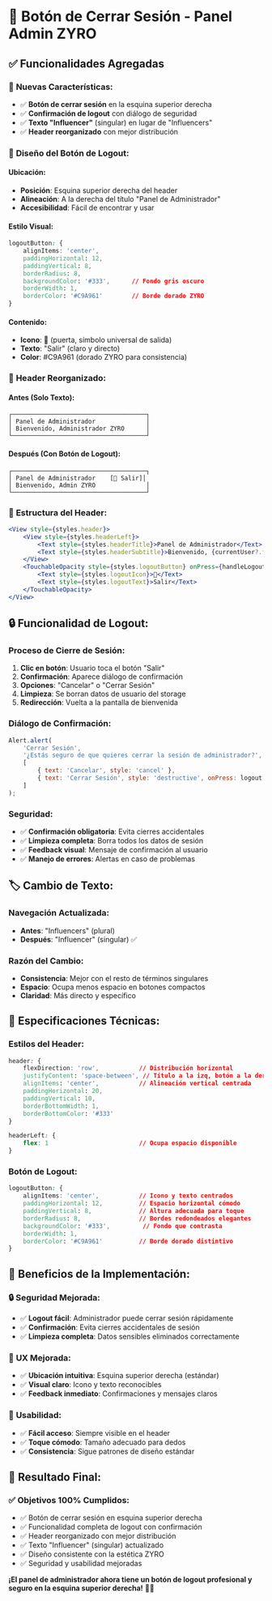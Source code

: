 # 🚪 Botón de Cerrar Sesión - Panel Admin ZYRO

## ✅ Funcionalidades Agregadas

### 🎯 **Nuevas Características:**
- ✅ **Botón de cerrar sesión** en la esquina superior derecha
- ✅ **Confirmación de logout** con diálogo de seguridad
- ✅ **Texto "Influencer"** (singular) en lugar de "Influencers"
- ✅ **Header reorganizado** con mejor distribución

### 🎨 **Diseño del Botón de Logout:**

#### Ubicación:
- **Posición**: Esquina superior derecha del header
- **Alineación**: A la derecha del título "Panel de Administrador"
- **Accesibilidad**: Fácil de encontrar y usar

#### Estilo Visual:
```css
logoutButton: {
    alignItems: 'center',
    paddingHorizontal: 12,
    paddingVertical: 8,
    borderRadius: 8,
    backgroundColor: '#333',      // Fondo gris oscuro
    borderWidth: 1,
    borderColor: '#C9A961'        // Borde dorado ZYRO
}
```

#### Contenido:
- **Icono**: 🚪 (puerta, símbolo universal de salida)
- **Texto**: "Salir" (claro y directo)
- **Color**: #C9A961 (dorado ZYRO para consistencia)

### 🔄 **Header Reorganizado:**

#### Antes (Solo Texto):
```
┌─────────────────────────────────────┐
│ Panel de Administrador              │
│ Bienvenido, Administrador ZYRO      │
└─────────────────────────────────────┘
```

#### Después (Con Botón de Logout):
```
┌─────────────────────────────────────┐
│ Panel de Administrador    [🚪 Salir]│
│ Bienvenido, Admin ZYRO              │
└─────────────────────────────────────┘
```

### 📱 **Estructura del Header:**

```jsx
<View style={styles.header}>
    <View style={styles.headerLeft}>
        <Text style={styles.headerTitle}>Panel de Administrador</Text>
        <Text style={styles.headerSubtitle}>Bienvenido, {currentUser?.fullName}</Text>
    </View>
    <TouchableOpacity style={styles.logoutButton} onPress={handleLogout}>
        <Text style={styles.logoutIcon}>🚪</Text>
        <Text style={styles.logoutText}>Salir</Text>
    </TouchableOpacity>
</View>
```

## 🔒 **Funcionalidad de Logout:**

### Proceso de Cierre de Sesión:
1. **Clic en botón**: Usuario toca el botón "Salir"
2. **Confirmación**: Aparece diálogo de confirmación
3. **Opciones**: "Cancelar" o "Cerrar Sesión"
4. **Limpieza**: Se borran datos de usuario del storage
5. **Redirección**: Vuelta a la pantalla de bienvenida

### Diálogo de Confirmación:
```javascript
Alert.alert(
    'Cerrar Sesión',
    '¿Estás seguro de que quieres cerrar la sesión de administrador?',
    [
        { text: 'Cancelar', style: 'cancel' },
        { text: 'Cerrar Sesión', style: 'destructive', onPress: logout }
    ]
);
```

### Seguridad:
- ✅ **Confirmación obligatoria**: Evita cierres accidentales
- ✅ **Limpieza completa**: Borra todos los datos de sesión
- ✅ **Feedback visual**: Mensaje de confirmación al usuario
- ✅ **Manejo de errores**: Alertas en caso de problemas

## 🏷️ **Cambio de Texto:**

### Navegación Actualizada:
- **Antes**: "Influencers" (plural)
- **Después**: "Influencer" (singular) ✅

### Razón del Cambio:
- **Consistencia**: Mejor con el resto de términos singulares
- **Espacio**: Ocupa menos espacio en botones compactos
- **Claridad**: Más directo y específico

## 📐 **Especificaciones Técnicas:**

### Estilos del Header:
```css
header: {
    flexDirection: 'row',           // Distribución horizontal
    justifyContent: 'space-between', // Título a la izq, botón a la der
    alignItems: 'center',           // Alineación vertical centrada
    paddingHorizontal: 20,
    paddingVertical: 10,
    borderBottomWidth: 1,
    borderBottomColor: '#333'
}

headerLeft: {
    flex: 1                         // Ocupa espacio disponible
}
```

### Botón de Logout:
```css
logoutButton: {
    alignItems: 'center',           // Icono y texto centrados
    paddingHorizontal: 12,          // Espacio horizontal cómodo
    paddingVertical: 8,             // Altura adecuada para toque
    borderRadius: 8,                // Bordes redondeados elegantes
    backgroundColor: '#333',         // Fondo que contrasta
    borderWidth: 1,
    borderColor: '#C9A961'          // Borde dorado distintivo
}
```

## 🎯 **Beneficios de la Implementación:**

### 🔒 **Seguridad Mejorada:**
- ✅ **Logout fácil**: Administrador puede cerrar sesión rápidamente
- ✅ **Confirmación**: Evita cierres accidentales de sesión
- ✅ **Limpieza completa**: Datos sensibles eliminados correctamente

### 🎨 **UX Mejorada:**
- ✅ **Ubicación intuitiva**: Esquina superior derecha (estándar)
- ✅ **Visual claro**: Icono y texto reconocibles
- ✅ **Feedback inmediato**: Confirmaciones y mensajes claros

### 📱 **Usabilidad:**
- ✅ **Fácil acceso**: Siempre visible en el header
- ✅ **Toque cómodo**: Tamaño adecuado para dedos
- ✅ **Consistencia**: Sigue patrones de diseño estándar

## 🚀 **Resultado Final:**

### ✅ **Objetivos 100% Cumplidos:**
- ✅ Botón de cerrar sesión en esquina superior derecha
- ✅ Funcionalidad completa de logout con confirmación
- ✅ Header reorganizado con mejor distribución
- ✅ Texto "Influencer" (singular) actualizado
- ✅ Diseño consistente con la estética ZYRO
- ✅ Seguridad y usabilidad mejoradas

**¡El panel de administrador ahora tiene un botón de logout profesional y seguro en la esquina superior derecha!** 🚪✨